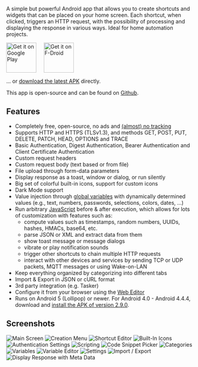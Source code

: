A simple but powerful Android app that allows you to create shortcuts and widgets that can be placed on your home screen. Each shortcut, when clicked, triggers an HTTP request, with the possibility of processing and displaying the response in various ways. Ideal for home automation projects.

<a href="https://play.google.com/store/apps/details?id=ch.rmy.android.http_shortcuts"><img alt="Get it on Google Play" src="../assets/play_store.svg" height="80" style="margin-right: 20px"></a><a href="https://f-droid.org/en/packages/ch.rmy.android.http_shortcuts/"><img alt="Get it on F-Droid" src="../assets/f_droid.svg" height="80"></a>

... or [download the latest APK](https://github.com/Waboodoo/HTTP-Shortcuts/releases) directly.

This app is open-source and can be found on [Github](https://github.com/Waboodoo/HTTP-Shortcuts).

## Features
- Completely free, open-source, no ads and [(almost) no tracking](privacy-policy.md)
- Supports HTTP and HTTPS (TLSv1.3), and methods GET, POST, PUT, DELETE, PATCH, HEAD, OPTIONS and TRACE
- Basic Authentication, Digest Authentication, Bearer Authentication and Client Certificate Authentication
- Custom request headers
- Custom request body (text based or from file)
- File upload through form-data parameters
- Display response as a toast, window or dialog, or run silently
- Big set of colorful built-in icons, support for custom icons
- Dark Mode support
- Value injection through [global variables](variables.md) with dynamically determined values (e.g., text, numbers, passwords, selections, colors, dates, …)
- Run arbitrary [JavaScript](https://http-shortcuts.rmy.ch/scripting) before & after execution, which allows for lots of customization with features such as:
  - compute values such as timestamps, random numbers, UUIDs, hashes, HMACs, base64, etc.
  - parse JSON or XML and extract data from them
  - show toast message or message dialogs
  - vibrate or play notification sounds
  - trigger other shortcuts to chain multiple HTTP requests 
  - interact with other devices and services by sending TCP or UDP packets, MQTT messages or using Wake-on-LAN
- Keep everything organized by categorizing into different tabs
- Import & Export in JSON or cURL format
- 3rd party integration (e.g. Tasker)
- Configure it from your browser using the [Web Editor](https://http-shortcuts.rmy.ch/editor)
- Runs on Android 5 (Lollipop) or newer. For Android 4.0 - Android 4.4.4, download and [install the APK of version 2.9.0](https://github.com/Waboodoo/HTTP-Shortcuts/releases/tag/v2.9.0).

## Screenshots
![Main Screen](../assets/screenshots/01.png)
![Creation Menu](../assets/screenshots/02.png)
![Shortcut Editor](../assets/screenshots/03.png)
![Built-In Icons](../assets/screenshots/04.png)
![Authentication Settings](../assets/screenshots/05.png)
![Scripting](../assets/screenshots/06.png)
![Code Snippet Picker](../assets/screenshots/07.png)
![Categories](../assets/screenshots/08.png)
![Variables](../assets/screenshots/09.png)
![Variable Editor](../assets/screenshots/10.png)
![Settings](../assets/screenshots/11.png)
![Import / Export](../assets/screenshots/12.png)
![Display Response with Meta Data](../assets/screenshots/13.png)
